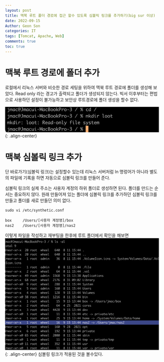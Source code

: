 ```yaml
---
layout: post
title: 맥북 루트 폴더 경로에 접근 할수 있도록 심볼릭 링크를 추가하기(big sur 이상)
date: 2022-09-15
Author: Geon Son
categories: IT
tags: [Tomcat, Apache, Web]
comments: true
toc: true
---
```


# 맥북 루트 경로에 폴더 추가
로컬에서 리눅스 서버와 비슷한 경로 세팅을 위하여 맥북 루트 경로에 폴더를 생성해 보았다.
Read only 라는 경고가 출력되고 폴더가 생성되지 않는다. 빅서 이후부터는
편법으로 사용하던 설정이 불가능하고 보안상 루트경로에 폴더 생성을 할수 없다.

![](/images/it/sdgt546ghfd-sdfg.png){: .align-center}

# 맥북 심볼릭 링크 추가
단 바로가기(심볼릭 링크)는 설정할수 있는데 리눅스 서버처럼 ln 명렁어가 아니라
별도의 파일에 기록을 하면 자동으로 심볼릭 링크를 만들어 준다.

심볼릭 링크의 실제 주소는 사용자 계정의 하위 폴더로 생성하면 된다.
폴더를 만드는 순서는 중요하지 않다. 원래 만들어져 있는 폴더에 심볼릭 링크를 추가하던
심볼릭 링크를 만들고 폴더를 새로 만들던 의미 없다.

~~~
sudo vi /etc/synthetic.conf

box     /Users/[사용자 계정명]/box
nas2    /Users/[사용자 계정명]/nas2
~~~
이렇게 파일을 작성하고 재부팅을 한후에 루트 폴더에서 확인을 해보면
![](/images/it/gh4r8g9hgerj3.png){: .align-center}
심볼링 링크가 적용된 것을 볼수있다.
